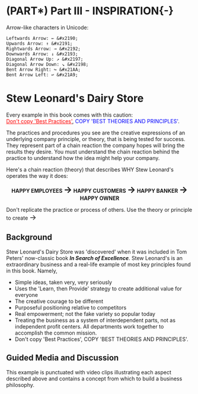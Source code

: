# (PART\*) Part III - INSPIRATION{-} 


Arrow-like characters in Unicode:

    Leftwards Arrow: ← &#x2190;
    Upwards Arrow: ↑ &#x2191;
    Rightwards Arrow: → &#x2192;
    Downwards Arrow: ↓ &#x2193;
    Diagonal Arrow Up: ↗ &#x2197;
    Diagonal Arrow Down: ↘ &#x2198;
    Bent Arrow Right: ↪ &#x21AA;
    Bent Arrow Left: ↩ &#x21A9;


# Stew Leonard's Dairy Store

Every example in this book comes with this caution:<br>
<span style="color: red;"><u>Don't copy 'Best Practices'</u></span>, <span style="color: blue;">COPY 'BEST THEORIES AND PRINCIPLES'</span>.

The practices and procedures you see are the creative expressions of an underlying company principle, or theory, that is being tested for success.  They represent part of a chain reaction the company hopes will bring the results they desire.  You must understand the chain reaction behind the practice to understand how the idea might help your company.

Here's a chain reaction (theory) that describes WHY Stew Leonard's operates the way it does:

<div align="center">

**HAPPY EMPLOYEES <span style="font-size: 24px;">&#x2192;</span> HAPPY CUSTOMERS <span style="font-size: 24px;">&#x2192;</span> HAPPY BANKER <span style="font-size: 24px;">&#x2192;</span> HAPPY OWNER**

</div>

Don't replicate the practice or process of others.  Use the theory or principle to create <span style="font-size: 20px;">&#x2192;</span>



## Background

Stew Leonard's Dairy Store was 'discovered' when it was included in Tom Peters' now-classic book ***In Search of Excellence***.  Stew Leonard's is an extraordinary business and a real-life example of most key principles found in this book.  Namely,


- Simple ideas, taken very, very seriously
- Uses the 'Learn, then Provide' strategy to create additional value for everyone
- The creative courage to be different
- Purposeful positioning relative to competitors
- Real empowerment; not the fake variety so popular today
- Treating the business as a system of interdependent parts, not as independent profit centers.  All departments work together to accomplish the common mission.
- Don't copy 'Best Practices', COPY 'BEST THEORIES AND PRINCIPLES'.


## Guided Media and Discussion

This example is punctuated with video clips illustrating each aspect described above and contains a concept from which to build a business philosophy.  





